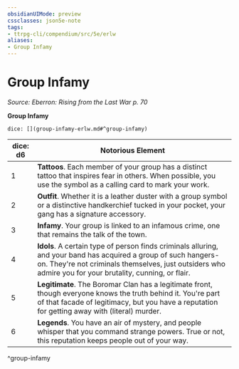 ```yaml
---
obsidianUIMode: preview
cssclasses: json5e-note
tags:
- ttrpg-cli/compendium/src/5e/erlw
aliases:
- Group Infamy
---
```

# Group Infamy
*Source: Eberron: Rising from the Last War p. 70* 

**Group Infamy**

`dice: [](group-infamy-erlw.md#^group-infamy)`

| dice: d6 | Notorious Element |
|----------|-------------------|
| 1 | **Tattoos**. Each member of your group has a distinct tattoo that inspires fear in others. When possible, you use the symbol as a calling card to mark your work. |
| 2 | **Outfit**. Whether it is a leather duster with a group symbol or a distinctive handkerchief tucked in your pocket, your gang has a signature accessory. |
| 3 | **Infamy**. Your group is linked to an infamous crime, one that remains the talk of the town. |
| 4 | **Idols**. A certain type of person finds criminals alluring, and your band has acquired a group of such hangers-on. They're not criminals themselves, just outsiders who admire you for your brutality, cunning, or flair. |
| 5 | **Legitimate**. The Boromar Clan has a legitimate front, though everyone knows the truth behind it. You're part of that facade of legitimacy, but you have a reputation for getting away with (literal) murder. |
| 6 | **Legends**. You have an air of mystery, and people whisper that you command strange powers. True or not, this reputation keeps people out of your way. |
^group-infamy